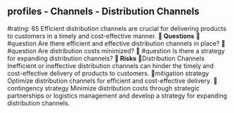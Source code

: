 

## profiles - Channels - Distribution Channels
#rating: 65
Efficient distribution channels are crucial for delivering products to customers in a timely and cost-effective manner.
**💭 Questions**
💭 #question Are there efficient and effective distribution channels in place?
 💭 #question Are distribution costs minimized?
 💭 #question Is there a strategy for expanding distribution channels?
**🚨 Risks**
🚨Distribution Channels
Inefficient or ineffective distribution channels can hinder the timely and cost-effective delivery of products to customers.
🚨mitigation strategy
Optimize distribution channels for efficient and cost-effective delivery.
🚨contingency strategy
Minimize distribution costs through strategic partnerships or logistics management and develop a strategy for expanding distribution channels.




